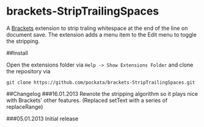 brackets-StripTrailingSpaces
=================

A [Brackets](http://brackets.io) extension to strip traling whitespace at the end of the line on document save.
The extension adds a menu item to the Edit menu to toggle the stripping.

##Install

Open the extensions folder via `Help -> Show Extensions Folder` and clone the repository via

`git clone https://github.com/pockata/brackets-StripTrailingSpaces.git`


##Changelog
###16.01.2013
Rewrote the stripping algorithm so it plays nice with Brackets' other features.
(Replaced setText with a series of replaceRange)

###05.01.2013
Initial release